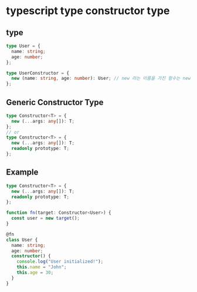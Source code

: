 # typescript type constructor type

## type

```ts
type User = {
  name: string;
  age: number;
};

type UserConstructor = {
  new (name: string, age: number): User; // new 라는 이름을 가진 함수는 new 연산자로 호출할 수 있다.
};
```

## Generic Constructor Type

```ts
type Constructor<T> = {
  new (...args: any[]): T;
};
// or
type Constructor<T> = {
  new (...args: any[]): T;
  readonly prototype: T;
};
```

## Example

```ts
type Constructor<T> = {
  new (...args: any[]): T;
  readonly prototype: T;
};

function fn(target: Constructor<User>) {
  const user = new target();
}

@fn
class User {
  name: string;
  age: number;
  constructor() {
    console.log("User initialized!");
    this.name = "John";
    this.age = 30;
  }
}
```
